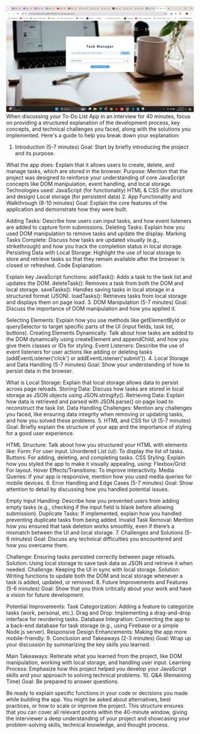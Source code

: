 ![ScreenShot](Screenshot(286).png)
When discussing your To-Do List App in an interview for 40 minutes, focus on providing a structured explanation of the development process, key concepts, and technical challenges you faced, along with the solutions you implemented. Here's a guide to help you break down your explanation:

1. Introduction (5-7 minutes)
Goal: Start by briefly introducing the project and its purpose.

What the app does: Explain that it allows users to create, delete, and manage tasks, which are stored in the browser.
Purpose: Mention that the project was designed to reinforce your understanding of core JavaScript concepts like DOM manipulation, event handling, and local storage.
Technologies used:
JavaScript (for functionality)
HTML & CSS (for structure and design)
Local storage (for persistent data)
2. App Functionality and Walkthrough (8-10 minutes)
Goal: Explain the core features of the application and demonstrate how they were built.

Adding Tasks: Describe how users can input tasks, and how event listeners are added to capture form submissions.
Deleting Tasks: Explain how you used DOM manipulation to remove tasks and update the display.
Marking Tasks Complete: Discuss how tasks are updated visually (e.g., strikethrough) and how you track the completion status in local storage.
Persisting Data with Local Storage: Highlight the use of local storage to store and retrieve tasks so that they remain available after the browser is closed or refreshed.
Code Explanation:

Explain key JavaScript functions:
addTask(): Adds a task to the task list and updates the DOM.
deleteTask(): Removes a task from both the DOM and local storage.
saveTasks(): Handles saving tasks in local storage in a structured format (JSON).
loadTasks(): Retrieves tasks from local storage and displays them on page load.
3. DOM Manipulation (5-7 minutes)
Goal: Discuss the importance of DOM manipulation and how you applied it.

Selecting Elements: Explain how you use methods like getElementById or querySelector to target specific parts of the UI (input fields, task list, buttons).
Creating Elements Dynamically: Talk about how tasks are added to the DOM dynamically using createElement and appendChild, and how you give them classes or IDs for styling.
Event Listeners: Describe the use of event listeners for user actions like adding or deleting tasks (addEventListener('click') or addEventListener('submit')).
4. Local Storage and Data Handling (5-7 minutes)
Goal: Show your understanding of how to persist data in the browser.

What is Local Storage: Explain that local storage allows data to persist across page reloads.
Storing Data: Discuss how tasks are stored in local storage as JSON objects using JSON.stringify().
Retrieving Data: Explain how data is retrieved and parsed with JSON.parse() on page load to reconstruct the task list.
Data Handling Challenges: Mention any challenges you faced, like ensuring data integrity when removing or updating tasks, and how you solved these problems.
5. HTML and CSS for UI (5-7 minutes)
Goal: Briefly explain the structure of your app and the importance of styling for a good user experience.

HTML Structure: Talk about how you structured your HTML with elements like:
Form: For user input.
Unordered List (ul): To display the list of tasks.
Buttons: For adding, deleting, and completing tasks.
CSS Styling: Explain how you styled the app to make it visually appealing, using:
Flexbox/Grid: For layout.
Hover Effects/Transitions: To improve interactivity.
Media Queries: If your app is responsive, mention how you used media queries for mobile devices.
6. Error Handling and Edge Cases (5-7 minutes)
Goal: Show attention to detail by discussing how you handled potential issues.

Empty Input Handling: Describe how you prevented users from adding empty tasks (e.g., checking if the input field is blank before allowing submission).
Duplicate Tasks: If implemented, explain how you handled preventing duplicate tasks from being added.
Invalid Task Removal: Mention how you ensured that task deletion works smoothly, even if there’s a mismatch between the UI and local storage.
7. Challenges and Solutions (5-6 minutes)
Goal: Discuss any technical difficulties you encountered and how you overcame them.

Challenge: Ensuring tasks persisted correctly between page reloads.
Solution: Using local storage to save task data as JSON and retrieve it when needed.
Challenge: Keeping the UI in sync with local storage.
Solution: Writing functions to update both the DOM and local storage whenever a task is added, updated, or removed.
8. Future Improvements and Features (5-6 minutes)
Goal: Show that you think critically about your work and have a vision for future development.

Potential Improvements:
Task Categorization: Adding a feature to categorize tasks (work, personal, etc.).
Drag and Drop: Implementing a drag-and-drop interface for reordering tasks.
Database Integration: Connecting the app to a back-end database for task storage (e.g., using Firebase or a simple Node.js server).
Responsive Design Enhancements: Making the app more mobile-friendly.
9. Conclusion and Takeaways (2-3 minutes)
Goal: Wrap up your discussion by summarizing the key skills you learned.

Main Takeaways: Reiterate what you learned from the project, like DOM manipulation, working with local storage, and handling user input.
Learning Process: Emphasize how this project helped you develop your JavaScript skills and your approach to solving technical problems.
10. Q&A (Remaining Time)
Goal: Be prepared to answer questions.

Be ready to explain specific functions in your code or decisions you made while building the app.
You might be asked about alternatives, best practices, or how to scale or improve the project.
This structure ensures that you can cover all relevant points within the 40-minute window, giving the interviewer a deep understanding of your project and showcasing your problem-solving skills, technical knowledge, and thought process.
